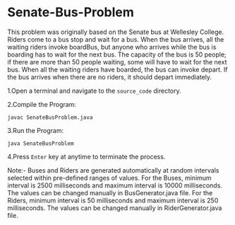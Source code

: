# Senate-Bus-Problem

This problem was originally based on the Senate bus at Wellesley College. Riders come to a bus stop and wait for a bus. When the bus arrives, all the waiting riders invoke boardBus, but anyone who arrives while the bus is boarding has to wait for the next bus. The capacity of the bus is 50 people; if there are more than 50 people waiting, some will have to wait for the next bus. When all the waiting riders have boarded, the bus can invoke depart. If the bus arrives when there are no riders, it should depart immediately.

1.Open a terminal and navigate to the `source_code` directory.

2.Compile the Program:

`javac SenateBusProblem.java`

3.Run the Program:

`java SenateBusProblem`

4.Press `Enter` key at anytime to terminate the process.

Note:-
Buses and Riders are generated automatically at random intervals selected within pre-defined ranges of values.
For the Buses, minimum interval is 2500 milliseconds and maximum interval is 10000 milliseconds. The values can be changed manually in BusGenerator.java file.
For the Riders, minimum interval is 50 milliseconds and maximum interval is 250 milliseconds. The values can be changed manually in RiderGenerator.java file.
